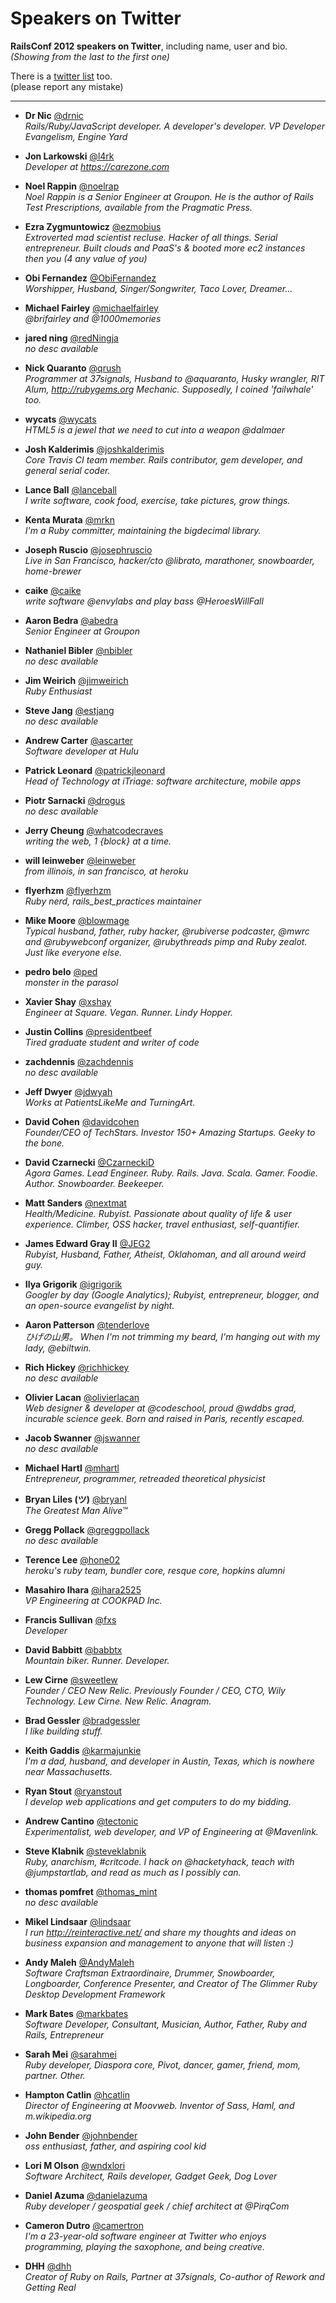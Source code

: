 # Speakers on Twitter
**RailsConf 2012 speakers on Twitter**, including name, user and bio.  
*(Showing from the last to the first one)*

There is a [twitter list](http://goo.gl/2x3jl) too.  
(please report any mistake)

---

- **Dr Nic** [@drnic](http://twitter.com/@drnic)  
  *Rails/Ruby/JavaScript developer. A developer's developer. VP Developer Evangelism, Engine Yard*

- **Jon Larkowski** [@l4rk](http://twitter.com/@l4rk)  
  *Developer at https://carezone.com*

- **Noel Rappin** [@noelrap](http://twitter.com/@noelrap)  
  *Noel Rappin is a Senior Engineer at Groupon. He is the author of Rails Test Prescriptions, available from the Pragmatic Press.*

- **Ezra Zygmuntowicz** [@ezmobius](http://twitter.com/@ezmobius)  
  *Extroverted mad scientist recluse. Hacker of all things. Serial entrepreneur. Built clouds and PaaS's & booted more ec2 instances then you (4 any value of you)*

- **Obi Fernandez** [@ObiFernandez](http://twitter.com/@ObiFernandez)  
  *Worshipper, Husband, Singer/Songwriter, Taco Lover, Dreamer...*

- **Michael Fairley** [@michaelfairley](http://twitter.com/@michaelfairley)  
  *@brifairley and @1000memories*

- **jared ning** [@redNingja](http://twitter.com/@redNingja)  
  *no desc available*

- **Nick Quaranto** [@qrush](http://twitter.com/@qrush)  
  *Programmer at 37signals, Husband to @aquaranto, Husky wrangler, RIT Alum, http://rubygems.org Mechanic. Supposedly, I coined 'failwhale' too.*

- **wycats** [@wycats](http://twitter.com/@wycats)  
  *HTML5 is a jewel that we need to cut into a weapon @dalmaer*

- **Josh Kalderimis** [@joshkalderimis](http://twitter.com/@joshkalderimis)  
  *Core Travis CI team member. Rails contributor, gem developer, and general serial coder.*

- **Lance Ball** [@lanceball](http://twitter.com/@lanceball)  
  *I write software, cook food, exercise, take pictures, grow things.*

- **Kenta Murata** [@mrkn](http://twitter.com/@mrkn)  
  *I'm a Ruby committer, maintaining the bigdecimal library.*

- **Joseph Ruscio** [@josephruscio](http://twitter.com/@josephruscio)  
  *Live in San Francisco, hacker/cto @librato, marathoner, snowboarder, home-brewer*

- **caike** [@caike](http://twitter.com/@caike)  
  *write software @envylabs and play bass @HeroesWillFall*

- **Aaron Bedra** [@abedra](http://twitter.com/@abedra)  
  *Senior Engineer at Groupon*

- **Nathaniel Bibler** [@nbibler](http://twitter.com/@nbibler)  
  *no desc available*

- **Jim Weirich** [@jimweirich](http://twitter.com/@jimweirich)  
  *Ruby Enthusiast*

- **Steve Jang** [@estjang](http://twitter.com/@estjang)  
  *no desc available*

- **Andrew Carter** [@ascarter](http://twitter.com/@ascarter)  
  *Software developer at Hulu*

- **Patrick Leonard** [@patrickjleonard](http://twitter.com/@patrickjleonard)  
  *Head of Technology at iTriage: software architecture, mobile apps*

- **Piotr Sarnacki** [@drogus](http://twitter.com/@drogus)  
  *no desc available*

- **Jerry Cheung** [@whatcodecraves](http://twitter.com/@whatcodecraves)  
  *writing the web, 1 {block} at a time.*

- **will leinweber** [@leinweber](http://twitter.com/@leinweber)  
  *from illinois, in san francisco, at heroku*

- **flyerhzm** [@flyerhzm](http://twitter.com/@flyerhzm)  
  *Ruby nerd, rails_best_practices maintainer*

- **Mike Moore** [@blowmage](http://twitter.com/@blowmage)  
  *Typical husband, father, ruby hacker, @rubiverse podcaster, @mwrc and @rubywebconf organizer, @rubythreads pimp and Ruby zealot. Just like everyone else.*

- **pedro belo** [@ped](http://twitter.com/@ped)  
  *monster in the parasol*

- **Xavier Shay** [@xshay](http://twitter.com/@xshay)  
  *Engineer at Square. Vegan. Runner. Lindy Hopper.*

- **Justin Collins** [@presidentbeef](http://twitter.com/@presidentbeef)  
  *Tired graduate student and writer of code*

- **zachdennis** [@zachdennis](http://twitter.com/@zachdennis)  
  *no desc available*

- **Jeff Dwyer** [@jdwyah](http://twitter.com/@jdwyah)  
  *Works at PatientsLikeMe and TurningArt.*

- **David Cohen** [@davidcohen](http://twitter.com/@davidcohen)  
  *Founder/CEO of TechStars. Investor 150+ Amazing Startups. Geeky to the bone.*

- **David Czarnecki** [@CzarneckiD](http://twitter.com/@CzarneckiD)  
  *Agora Games. Lead Engineer. Ruby. Rails. Java. Scala. Gamer. Foodie. Author. Snowboarder. Beekeeper.*

- **Matt Sanders** [@nextmat](http://twitter.com/@nextmat)  
  *Health/Medicine. Rubyist. Passionate about quality of life & user experience. Climber, OSS hacker, travel enthusiast, self-quantifier.*

- **James Edward Gray II** [@JEG2](http://twitter.com/@JEG2)  
  *Rubyist, Husband, Father, Atheist, Oklahoman, and all around weird guy.*

- **Ilya Grigorik** [@igrigorik](http://twitter.com/@igrigorik)  
  *Googler by day (Google Analytics); Rubyist, entrepreneur, blogger, and an open-source evangelist by night.*

- **Aaron Patterson** [@tenderlove](http://twitter.com/@tenderlove)  
  *ひげの山男。 When I'm not trimming my beard, I'm hanging out with my lady, @ebiltwin.*

- **Rich Hickey** [@richhickey](http://twitter.com/@richhickey)  
  *no desc available*

- **Olivier Lacan** [@olivierlacan](http://twitter.com/@olivierlacan)  
  *Web designer & developer at @codeschool, proud @wddbs grad, incurable science geek. Born and raised in Paris, recently escaped.*

- **Jacob Swanner** [@jswanner](http://twitter.com/@jswanner)  
  *no desc available*

- **Michael Hartl** [@mhartl](http://twitter.com/@mhartl)  
  *Entrepreneur, programmer, retreaded theoretical physicist*

- **Bryan Liles (ツ)** [@bryanl](http://twitter.com/@bryanl)  
  *The Greatest Man Alive™*

- **Gregg Pollack** [@greggpollack](http://twitter.com/@greggpollack)  
  *no desc available*

- **Terence Lee** [@hone02](http://twitter.com/@hone02)  
  *heroku's ruby team, bundler core, resque core, hopkins alumni*

- **Masahiro Ihara** [@ihara2525](http://twitter.com/@ihara2525)  
  *VP Engineering at COOKPAD Inc.*

- **Francis Sullivan** [@fxs](http://twitter.com/@fxs)  
  *Developer*

- **David Babbitt** [@babbtx](http://twitter.com/@babbtx)  
  *Mountain biker. Runner. Developer.*

- **Lew Cirne** [@sweetlew](http://twitter.com/@sweetlew)  
  *Founder / CEO New Relic. Previously Founder / CEO, CTO, Wily Technology. Lew Cirne. New Relic. Anagram.*

- **Brad Gessler** [@bradgessler](http://twitter.com/@bradgessler)  
  *I like building stuff.*

- **Keith Gaddis** [@karmajunkie](http://twitter.com/@karmajunkie)  
  *I'm a dad, husband, and developer in Austin, Texas, which is nowhere near Massachusetts.*

- **Ryan Stout** [@ryanstout](http://twitter.com/@ryanstout)  
  *I develop web applications and get computers to do my bidding.*

- **Andrew Cantino** [@tectonic](http://twitter.com/@tectonic)  
  *Experimentalist, web developer, and VP of Engineering at @Mavenlink.*

- **Steve Klabnik** [@steveklabnik](http://twitter.com/@steveklabnik)  
  *Ruby, anarchism, #critcode. I hack on @hacketyhack, teach with @jumpstartlab, and read as much as I possibly can.*

- **thomas pomfret** [@thomas_mint](http://twitter.com/@thomas_mint)  
  *no desc available*

- **Mikel Lindsaar** [@lindsaar](http://twitter.com/@lindsaar)  
  *I run http://reinteractive.net/ and share my thoughts and ideas on business expansion and management to anyone that will listen :)*

- **Andy Maleh** [@AndyMaleh](http://twitter.com/@AndyMaleh)  
  *Software Craftsman Extraordinaire, Drummer, Snowboarder, Longboarder, Conference Presenter, and Creator of The Glimmer Ruby Desktop Development Framework*

- **Mark Bates** [@markbates](http://twitter.com/@markbates)  
  *Software Developer, Consultant, Musician, Author, Father, Ruby and Rails, Entrepreneur*

- **Sarah Mei** [@sarahmei](http://twitter.com/@sarahmei)  
  *Ruby developer, Diaspora core, Pivot, dancer, gamer, friend, mom, partner. Other.*

- **Hampton Catlin** [@hcatlin](http://twitter.com/@hcatlin)  
  *Director of Engineering at Moovweb. Inventor of Sass, Haml, and m.wikipedia.org*

- **John Bender** [@johnbender](http://twitter.com/@johnbender)  
  *oss enthusiast, father, and aspiring cool kid*

- **Lori M Olson** [@wndxlori](http://twitter.com/@wndxlori)  
  *Software Architect, Rails developer, Gadget Geek, Dog Lover*

- **Daniel Azuma** [@danielazuma](http://twitter.com/@danielazuma)  
  *Ruby developer / geospatial geek / chief architect at @PirqCom*

- **Cameron Dutro** [@camertron](http://twitter.com/@camertron)  
  *I'm a 23-year-old software engineer at Twitter who enjoys programming, playing the saxophone, and being creative.*

- **DHH** [@dhh](http://twitter.com/@dhh)  
  *Creator of Ruby on Rails, Partner at 37signals, Co-author of Rework and Getting Real*
